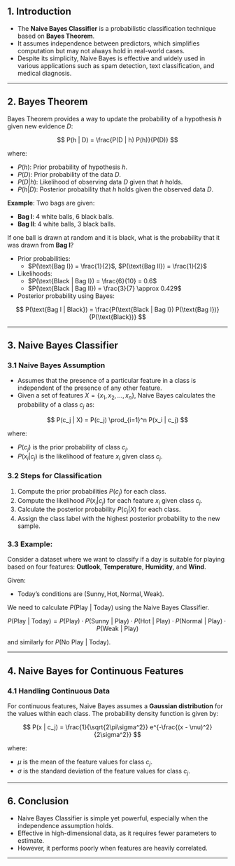 ## **1. Introduction**
- The **Naive Bayes Classifier** is a probabilistic classification technique based on **Bayes Theorem**.
- It assumes independence between predictors, which simplifies computation but may not always hold in real-world cases.
- Despite its simplicity, Naive Bayes is effective and widely used in various applications such as spam detection, text classification, and medical diagnosis.

---

## **2. Bayes Theorem**
Bayes Theorem provides a way to update the probability of a hypothesis $h$ given new evidence $D$:

$$ P(h | D) = \frac{P(D | h) P(h)}{P(D)} $$

where:
- $P(h)$: Prior probability of hypothesis $h$.
- $P(D)$: Prior probability of the data $D$.
- $P(D | h)$: Likelihood of observing data $D$ given that $h$ holds.
- $P(h | D)$: Posterior probability that $h$ holds given the observed data $D$.

**Example**: 
Two bags are given:
- **Bag I**: 4 white balls, 6 black balls.
- **Bag II**: 4 white balls, 3 black balls.

If one ball is drawn at random and it is black, what is the probability that it was drawn from **Bag I**?

- Prior probabilities:
  - $P(\text{Bag I}) = \frac{1}{2}$, $P(\text{Bag II}) = \frac{1}{2}$
- Likelihoods:
  - $P(\text{Black | Bag I}) = \frac{6}{10} = 0.6$
  - $P(\text{Black | Bag II}) = \frac{3}{7} \approx 0.429$
- Posterior probability using Bayes:
  
$$ P(\text{Bag I | Black}) = \frac{P(\text{Black | Bag I}) P(\text{Bag I})}{P(\text{Black})} $$

---

## **3. Naive Bayes Classifier**
### **3.1 Naive Bayes Assumption**
- Assumes that the presence of a particular feature in a class is independent of the presence of any other feature.
- Given a set of features $X = \{x_1, x_2, \ldots, x_n\}$, Naive Bayes calculates the probability of a class $c_j$ as:

$$ P(c_j | X) = P(c_j) \prod_{i=1}^n P(x_i | c_j) $$

where:
- $P(c_j)$ is the prior probability of class $c_j$.
- $P(x_i | c_j)$ is the likelihood of feature $x_i$ given class $c_j$.

### **3.2 Steps for Classification**
1. Compute the prior probabilities $P(c_j)$ for each class.
2. Compute the likelihood $P(x_i | c_j)$ for each feature $x_i$ given class $c_j$.
3. Calculate the posterior probability $P(c_j | X)$ for each class.
4. Assign the class label with the highest posterior probability to the new sample.

### **3.3 Example:**
Consider a dataset where we want to classify if a day is suitable for playing based on four features: 
**Outlook**, **Temperature**, **Humidity**, and **Wind**.

Given:
- Today’s conditions are $(\text{Sunny}, \text{Hot}, \text{Normal}, \text{Weak})$.

We need to calculate $P(\text{Play | Today})$ using the Naive Bayes Classifier.

$$ P(\text{Play | Today}) = P(\text{Play}) \cdot P(\text{Sunny | Play}) \cdot P(\text{Hot | Play}) \cdot P(\text{Normal | Play}) \cdot P(\text{Weak | Play}) $$

and similarly for $P(\text{No Play | Today})$.

---

## **4. Naive Bayes for Continuous Features**
### **4.1 Handling Continuous Data**
For continuous features, Naive Bayes assumes a **Gaussian distribution** for the values within each class. The probability density function is given by:

$$ P(x | c_j) = \frac{1}{\sqrt{2\pi\sigma^2}} e^{-\frac{(x - \mu)^2}{2\sigma^2}} $$

where:
- $\mu$ is the mean of the feature values for class $c_j$.
- $\sigma$ is the standard deviation of the feature values for class $c_j$.


---

## **6. Conclusion**
- Naive Bayes Classifier is simple yet powerful, especially when the independence assumption holds.
- Effective in high-dimensional data, as it requires fewer parameters to estimate.
- However, it performs poorly when features are heavily correlated.

---